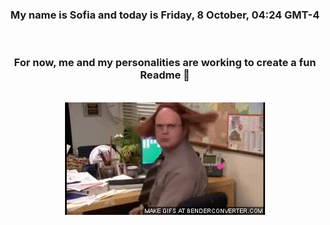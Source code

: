 


<div align="center">
<h3 >My name is Sofia and today is Friday, 8 October, 04:24 GMT-4</h3><br>
<h3 >For now, me and my personalities are working to create a fun Readme 👋
</h3><br>
<img src='img/dwight.gif' alt='working...'/>
</div>
